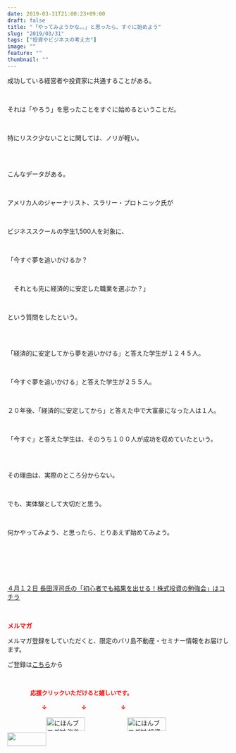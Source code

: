 ```yaml
---
date: 2019-03-31T21:00:23+09:00
draft: false
title: "「やってみようかな。。」と思ったら、すぐに始めよう"
slug: "2019/03/31"
tags: ["投資やビジネスの考え方"]
image: ""
feature: ""
thumbnail: ""
---
```

<p>成功している経営者や投資家に共通することがある。</p><p> </p><p>それは「やろう」を思ったことをすぐに始めるということだ。</p><p> </p><p>特にリスク少ないことに関しては、ノリが軽い。</p><p> </p><p><br/>こんなデータがある。</p><p> </p><p>アメリカ人のジャーナリスト、スラリー・プロトニック氏が</p><p> </p><p>ビジネススクールの学生1,500人を対象に、</p><p> </p><p>「今すぐ夢を追いかけるか？</p><p> </p><p>　それとも先に経済的に安定した職業を選ぶか？」</p><p> </p><p>という質問をしたという。</p><p> </p><p><br/>「経済的に安定してから夢を追いかける」と答えた学生が１２４５人。</p><p> </p><p>「今すぐ夢を追いかける」と答えた学生が２５５人。</p><p> </p><p>２０年後、「経済的に安定してから」と答えた中で大富豪になった人は１人。</p><p> </p><p>「今すぐ」と答えた学生は、そのうち１００人が成功を収めていたという。</p><p> </p><p><br/>その理由は、実際のところ分からない。</p><p> </p><p>でも、実体験として大切だと思う。</p><p> </p><p>何かやってみよう、と思ったら、とりあえず始めてみよう。</p><p> </p><p> </p><p> </p><p><a href="entry-12449654667.html" target="_blank">４月１２日 長田淳司氏の「初心者でも結果を出せる！株式投資の勉強会」はコチラ</a></p><p> </p><p><span style="font-weight: bold;"><span style="color: rgb(255, 0, 0);">メルマガ</span></span></p><p>メルマガ登録をしていただくと、限定のバリ島不動産・セミナー情報をお届けします。</p><p>ご登録は<a href="f9eeVI" target="_blank">こちら</a>から</p><p style="text-align: center;"> </p><p><font color="#ff0000" size="2"><strong>　　　　応援クリックいただけると嬉しいです。</strong></font></p><p><font color="#ff0000" size="2"><strong>　　　　　　↓　　　　　　↓　　　　　　↓</strong></font></p><p><a href="ranking.html?p_cid=01260127" id="&amp;blogmura_banner"><img alt="にほんブログ村 海外生活ブログ バリ島情報へ" border="0" height="31" src="data:image/svg+xml;charset=utf-8,%3Csvg%20xmlns%3D%22http%3A%2F%2Fwww.w3.org%2F2000%2Fsvg%22%20title%3D%22Placeholder%20for%20Images%22%20role%3D%22presentation%22%20viewBox%3D%220%200%2088%2031%22%20%2F%3E" width="88" data-src="//overseas.blogmura.com/bali/img/bali88_31.gif" style="aspect-ratio: auto 88 / 31;"/><noscript><img alt="にほんブログ村 海外生活ブログ バリ島情報へ" border="0" height="31" src="//overseas.blogmura.com/bali/img/bali88_31.gif" width="88"></noscript></a>  <a href="ranking.html?p_cid=01260127" id="&amp;blogmura_banner"><img alt="にほんブログ村 投資ブログ 不動産投資へ" border="0" height="31" src="data:image/svg+xml;charset=utf-8,%3Csvg%20xmlns%3D%22http%3A%2F%2Fwww.w3.org%2F2000%2Fsvg%22%20title%3D%22Placeholder%20for%20Images%22%20role%3D%22presentation%22%20viewBox%3D%220%200%2088%2031%22%20%2F%3E" width="88" data-src="//investment.blogmura.com/hudousantoushi/img/hudousantoushi88_31.gif" style="aspect-ratio: auto 88 / 31;"/><noscript><img alt="にほんブログ村 投資ブログ 不動産投資へ" border="0" height="31" src="//investment.blogmura.com/hudousantoushi/img/hudousantoushi88_31.gif" width="88"></noscript></a> <a href="link.php?1804582" title="人気ブログランキングへ"><img border="0" height="31" src="data:image/svg+xml;charset=utf-8,%3Csvg%20xmlns%3D%22http%3A%2F%2Fwww.w3.org%2F2000%2Fsvg%22%20title%3D%22Placeholder%20for%20Images%22%20role%3D%22presentation%22%20viewBox%3D%220%200%2088%2031%22%20%2F%3E" width="88" data-src="https://blog.with2.net/img/banner/banner_22.gif" style="aspect-ratio: auto 88 / 31;"/><noscript><img border="0" height="31" src="https://blog.with2.net/img/banner/banner_22.gif" width="88"></noscript></a></p><p> </p>

